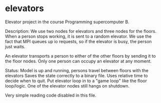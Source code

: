 elevators
=========

Elevator project in the course Programming supercomputer B.

Description:
We use two nodes for elevators and three nodes for the floors. When a person stops working, it is sent to a random elevator. 
We use the fact that MPI queues up io requests, so if the elevator is busy, the person just waits.

An elevator transports a person to either of the other floors by sending it to the floor nodes. Only one person can occupy an 
elevator at any moment.


Status:
Model is up and running, persons travel between floors with the elevators
Saves the state correctly to a binary file.
Uses relative time to decide when to quit.
Put elevator loop in to a "game loop" like the floor loop/logic. 
One of the elevator nodes still hangs on shutdown.

Very simple reading code disabled in this file.
